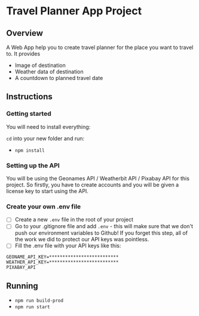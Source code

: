# Travel Planner App Project

## Overview
A Web App help you to create travel planner for the place you want to travel to.
It provides
- Image of destination
- Weather data of destination
- A countdown to planned travel date

## Instructions
### Getting started

You will need to install everything:

`cd` into your new folder and run:
- `npm install`

### Setting up the API
You will be using the Geonames API / Weatherbit API / Pixabay API for this project.
So firstly, you have to create accounts and you will be given a license key to start using the API.

### Create your own .env file
- [ ] Create a new ```.env``` file in the root of your project
- [ ] Go to your .gitignore file and add ```.env``` - this will make sure that we don't push our environment variables to Github! If you forget this step, all of the work we did to protect our API keys was pointless.
- [ ] Fill the .env file with your API keys like this:

```
GEONAME_API_KEY=**************************
WEATHER_API_KEY=**************************
PIXABAY_API
```

## Running
- `npm run build-prod`
- `npm run start`

